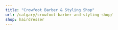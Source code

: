 ```yaml
---
title: "Crowfoot Barber & Styling Shop"
url: /calgary/crowfoot-barber-and-styling-shop/
shop: hairdresser
---
```


